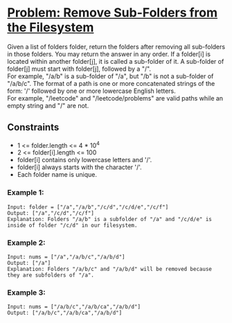 # [Problem: Remove Sub-Folders from the Filesystem](https://leetcode.com/problems/remove-sub-folders-from-the-filesystem/description/)

Given a list of folders folder, return the folders after removing all sub-folders in those folders. You may return the answer in any order.
If a folder[i] is located within another folder[j], it is called a sub-folder of it. A sub-folder of folder[j] must start with folder[j], followed by a "/".<br>
For example, "/a/b" is a sub-folder of "/a", but "/b" is not a sub-folder of "/a/b/c".
The format of a path is one or more concatenated strings of the form: '/' followed by one or more lowercase English letters.
<br>
For example, "/leetcode" and "/leetcode/problems" are valid paths while an empty string and "/" are not.

## Constraints

- 1 <= folder.length <= 4 * 10<sup>4</sup>
- 2 <= folder[i].length <= 100
- folder[i] contains only lowercase letters and '/'.
- folder[i] always starts with the character '/'.
- Each folder name is unique.

### Example 1:
```
Input: folder = ["/a","/a/b","/c/d","/c/d/e","/c/f"]
Output: ["/a","/c/d","/c/f"]
Explanation: Folders "/a/b" is a subfolder of "/a" and "/c/d/e" is inside of folder "/c/d" in our filesystem.
```
### Example 2:
```
Input: nums = ["/a","/a/b/c","/a/b/d"]
Output: ["/a"]
Explanation: Folders "/a/b/c" and "/a/b/d" will be removed because they are subfolders of "/a".
```
### Example 3:
```
Input: nums = ["/a/b/c","/a/b/ca","/a/b/d"]
Output: ["/a/b/c","/a/b/ca","/a/b/d"]
```
